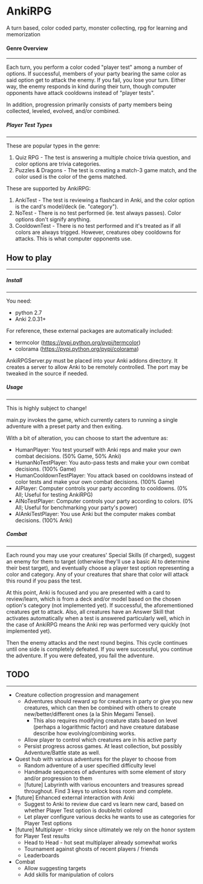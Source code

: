 AnkiRPG
=======
A turn based, color coded party, monster collecting, rpg for learning and memorization

#### Genre Overview
-------------------
Each turn, you perform a color coded "player test" among a number of options. If successful, members of your party bearing the same color as said option get to attack the enemy. If you fail, you lose your turn. Either way, the enemy responds in kind during their turn, though computer opponents have attack cooldowns instead of "player tests".

In addition, progression primarily consists of party members being collected, leveled, evolved, and/or combined.

##### Player Test Types
-----------------------
These are popular types in the genre:

1. Quiz RPG - The test is answering a multiple choice trivia question, and color options are trivia categories.
2. Puzzles & Dragons - The test is creating a match-3 game match, and the color used is the color of the gems matched.

These are supported by AnkiRPG:

1. AnkiTest - The test is reviewing a flashcard in Anki, and the color option is the card's model/deck (ie. "category").
2. NoTest - There is no test performed (ie. test always passes). Color options don't signify anything.
3. CooldownTest - There is no test performed and it's treated as if all colors are always trigged. However, creatures obey cooldowns for attacks. This is what computer opponents use.


## How to play
--------------
##### Install
-------------
You need:
* python 2.7
* Anki 2.0.31+

For reference, these external packages are automatically included:
* termcolor (https://pypi.python.org/pypi/termcolor)
* colorama (https://pypi.python.org/pypi/colorama)

AnkiRPGServer.py must be placed into your Anki addons directory. It creates a server to allow Anki to be remotely controlled. The port may be tweaked in the source if needed.

##### Usage
-----------
This is highly subject to change!

main.py invokes the game, which currently caters to running a single adventure with a preset party and then exiting.

With a bit of alteration, you can choose to start the adventure as:
* HumanPlayer: You test yourself with Anki reps and make your own combat decisions. (50% Game, 50% Anki)
* HumanNoTestPlayer: You auto-pass tests and make your own combat decisions. (100% Game)
* HumanCooldownTestPlayer: You attack based on cooldowns instead of color tests and make your own combat decisions. (100% Game)
* AIPlayer: Computer controls your party according to cooldowns. (0% All; Useful for testing AnkiRPG)
* AINoTestPlayer: Computer controls your party according to colors. (0% All; Useful for benchmarking your party's power)
* AIAnkiTestPlayer: You use Anki but the computer makes combat decisions. (100% Anki)

##### Combat
-------------
Each round you may use your creatures' Special Skills (if charged), suggest an enemy for them to target (otherwise they'll use a basic AI to determine their best target), and eventually choose a player test option representing a color and category. Any of your creatures that share that color will attack this round if you pass the test.

At this point, Anki is focused and you are presented with a card to review/learn, which is from a deck and/or model based on the chosen option's category (not implemented yet). If successful, the aforementioned creatures get to attack. Also, all creatures have an Answer Skill that activates automatically when a test is answered particularly well, which in the case of AnkiRPG means the Anki rep was performed very quickly (not implemented yet).

Then the enemy attacks and the next round begins. This cycle continues until one side is completely defeated. If you were successful, you continue the adventure. If you were defeated, you fail the adventure.

## TODO
-------
* Creature collection progression and management
  * Adventures should reward xp for creatures in party or give you new creatures, which can then be combined with others to create new/better/different ones (a la Shin Megami Tensei).
    * This also requires modifying creature stats based on level (perhaps a logarithmic factor) and have creature database describe how evolving/combining works.
  * Allow player to control which creatures are in his active party
  * Persist progress across games. At least collection, but possibly Adventure/Battle state as well.
* Quest hub with various adventures for the player to choose from
  * Random adventure of a user specified difficulty level
  * Handmade sequences of adventures with some element of story and/or progression to them
  * [future] Labyrinth with various encounters and treasures spread throughout. Find 3 keys to unlock boss room and complete.
* [future] Enhanced external interaction with Anki
  * Suggest to Anki to review due card vs learn new card, based on whether Player Test option is double/tri colored
  * Let player configure various decks he wants to use as categories for Player Test options
* [future] Multiplayer - tricky since ultimately we rely on the honor system for Player Test results
  * Head to Head - hot seat multiplayer already somewhat works
  * Tournament against ghosts of recent players / friends
  * Leaderboards
* Combat
  * Allow suggesting targets
  * Add skills for manipulation of colors
